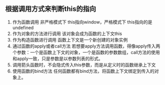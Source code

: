 ## 根据调用方式来判断this的指向
1. 作为函数调用 非严格模式下 this指向window，严格模式下 this指向的是undefined
2. 作为对象的方法进行调用  该对象会成为函数的上下文this
3. 作为构造函数进行调用 函数上下文是一个新创建的对象实例
4. 通过函数的apply或者call方法 若想要apply方法调用函数，得像apply传入两个参数：一个是函数上下文的对象，一个是函数的参数数组，call方法的使用和apply一致，只是参数是以参数列表的形式。
5. 调用箭头函数时，不会隐式传入this参数，而是从定义时的函数继承上下文
6. 使用函数的bind方法 任何函数都有bind方法，将函数上下文绑定到传入的对象上。